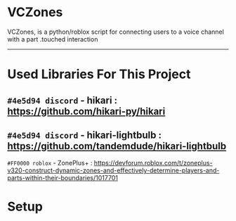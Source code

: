 # VCZones
VCZones, is a python/roblox script for connecting users to a voice channel with a part .touched interaction

-----------------------------------------------------------------------------------------------------
# Used Libraries For This Project

`#4e5d94 discord` - hikari : https://github.com/hikari-py/hikari
-
`#4e5d94 discord` - hikari-lightbulb : https://github.com/tandemdude/hikari-lightbulb
-
`#FF0000 roblox`  - ZonePlus+ : https://devforum.roblox.com/t/zoneplus-v320-construct-dynamic-zones-and-effectively-determine-players-and-parts-within-their-boundaries/1017701

# Setup
